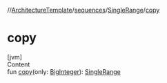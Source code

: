 //[ArchitectureTemplate](../../index.md)/[sequences](../index.md)/[SingleRange](index.md)/[copy](copy.md)



# copy  
[jvm]  
Content  
fun [copy](copy.md)(only: [BigInteger](https://docs.oracle.com/javase/8/docs/api/java/math/BigInteger.html)): [SingleRange](index.md)  




